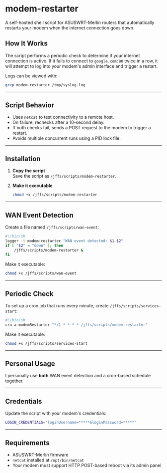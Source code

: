 # modem-restarter

A self-hosted shell script for ASUSWRT-Merlin routers that automatically restarts your modem when the internet connection goes down.

## How It Works

The script performs a periodic check to determine if your internet connection is active. If it fails to connect to `google.com:80` twice in a row, it will attempt to log into your modem's admin interface and trigger a restart.

Logs can be viewed with:

```sh
grep modem-restarter /tmp/syslog.log
```

---

## Script Behavior

- Uses `netcat` to test connectivity to a remote host.
- On failure, rechecks after a 10-second delay.
- If both checks fail, sends a POST request to the modem to trigger a restart.
- Avoids multiple concurrent runs using a PID lock file.

---

## Installation

1. **Copy the script**  
   Save the script as `/jffs/scripts/modem-restarter`.

2. **Make it executable**  
   ```sh
   chmod +x /jffs/scripts/modem-restarter
   ```

---

## WAN Event Detection

Create a file named `/jffs/scripts/wan-event`:

```sh
#!/bin/sh
logger -t modem-restarter "WAN event detected: $1 $2"
if [ "$2" = "down" ]; then
    /jffs/scripts/modem-restarter &
fi
```

Make it executable:

```sh
chmod +x /jffs/scripts/wan-event
```

---

## Periodic Check

To set up a cron job that runs every minute, create `/jffs/scripts/services-start`:

```sh
#!/bin/sh
cru a modemRestarter "*/1 * * * * /jffs/scripts/modem-restarter"
```

Make it executable:

```sh
chmod +x /jffs/scripts/services-start
```

---

## Personal Usage

I personally use **both** WAN event detection and a cron-based schedule together.

---

## Credentials

Update the script with your modem's credentials:

```sh
LOGIN_CREDENTIALS="loginUsername=*****&loginPassword=*****"
```

---

## Requirements

- ASUSWRT-Merlin firmware
- `netcat` installed at `/opt/bin/netcat`
- Your modem must support HTTP POST-based reboot via its admin panel
